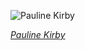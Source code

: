 
![Pauline Kirby](https://upload.wikimedia.org/wikipedia/commons/thumb/5/5e/Pauline_Kirby_%285493900611%29.jpg/525px-Pauline_Kirby_%285493900611%29.jpg)

*[Pauline Kirby](https://wikipedia.org/wiki/File:Pauline_Kirby_(5493900611).jpg)*

